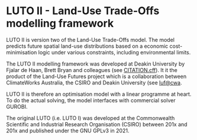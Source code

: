 LUTO II - Land-Use Trade-Offs modelling framework
=================================================

LUTO II is version two of the Land-Use Trade-Offs model. The model predicts future spatial land-use distributions based on a economic cost-minimisation logic under various constraints, including environmental limits.

The LUTO II modelling framework was developed at Deakin University by Fjalar de Haan, Brett Bryan and colleagues (see [CITATION.cff](CITATION.cff)). It it the product of the Land-Use Futures project which is a collaboration between ClimateWorks Australia, the CSIRO and Deakin University (see [luf@cwa](https://www.climateworksaustralia.org/project/land-use-futures/).


LUTO II is therefore an optimisation model with a linear programme at heart. To do the actual solving, the model interfaces with commercial solver GUROBI.

The original LUTO (i.e. LUTO I) was developed at the Commonwealth Scientific and Industrial Research Organisation (CSIRO) between 201x and 201x and published under the GNU GPLv3 in 2021.


